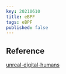```yaml
---
key: 20210610
title: eBPF
tags: eBPF
published: false
---
```



## Reference

[unreal-digital-humans](https://www.unrealengine.com/en-US/digital-humans)
